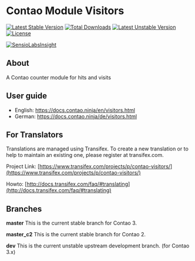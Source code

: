 Contao Module Visitors
======================
[![Latest Stable Version](https://poser.pugx.org/bugbuster/visitors/v/stable.svg)](https://packagist.org/packages/bugbuster/visitors) [![Total Downloads](https://poser.pugx.org/bugbuster/visitors/downloads.svg)](https://packagist.org/packages/bugbuster/visitors) [![Latest Unstable Version](https://poser.pugx.org/bugbuster/visitors/v/unstable.svg)](https://packagist.org/packages/bugbuster/visitors) [![License](https://poser.pugx.org/bugbuster/visitors/license.svg)](https://packagist.org/packages/bugbuster/visitors)

[![SensioLabsInsight](https://insight.sensiolabs.com/projects/b3b64050-211e-42de-99bc-7443c948656c/small.png)](https://insight.sensiolabs.com/projects/b3b64050-211e-42de-99bc-7443c948656c)

## About

A Contao counter module for hits and visits

## User guide

* English: https://docs.contao.ninja/en/visitors.html
* German: https://docs.contao.ninja/de/visitors.html

## For Translators
Translations are managed using Transifex. To create a new translation or to help to maintain an existing one, please register at transifex.com.

Project Link: [https://www.transifex.com/projects/p/contao-visitors/](https://www.transifex.com/projects/p/contao-visitors/)

Howto: [http://docs.transifex.com/faq/#translating](http://docs.transifex.com/faq/#translating)

## Branches

**master** This is the current stable branch for Contao 3.

**master_c2** This is the current stable branch for Contao 2.

**dev** This is the current unstable upstream development branch. (for Contao 3.x)

